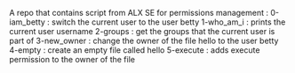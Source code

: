 A repo that contains script from ALX SE for permissions management : 
0-iam_betty : switch the current user to the user betty
1-who_am_i : prints the current user username
2-groups : get the groups that the current user is part of
3-new_owner : change the owner of the file hello to the user betty
4-empty : create an empty file called hello
5-execute : adds execute permission to the owner of the file
